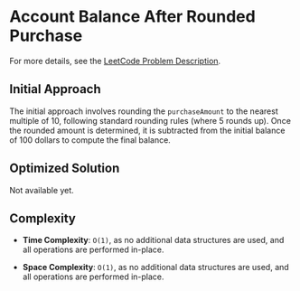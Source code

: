 # Account Balance After Rounded Purchase

For more details, see the [LeetCode Problem Description](https://leetcode.com/problems/account-balance-after-rounded-purchase/description/).

## Initial Approach

The initial approach involves rounding the `purchaseAmount` to the nearest multiple of 10, following standard rounding rules (where 5 rounds up). Once the rounded amount is determined, it is subtracted from the initial balance of 100 dollars to compute the final balance.

## Optimized Solution

Not available yet.

## Complexity

- **Time Complexity**: `O(1)`, as no additional data structures are used, and all operations are performed in-place.

- **Space Complexity**: `O(1)`, as no additional data structures are used, and all operations are performed in-place.
